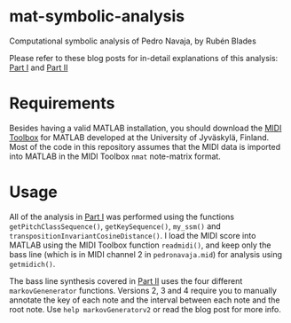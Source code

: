 # mat-symbolic-analysis
Computational symbolic analysis of Pedro Navaja, by Rubén Blades

Please refer to these blog posts for in-detail explanations of this analysis: [Part I](https://danielbalcells.com/2017/02/26/pedro-navaja-part-i-computational-symbolic-analysis/) and [Part II](https://danielbalcells.com/2017/03/02/pedro-navaja-part-ii-generating-latin-bass-lines/)

# Requirements
Besides having a valid MATLAB installation, you should download the [MIDI Toolbox](http://www.jyu.fi/hum/laitokset/musiikki/en/research/coe/materials/miditoolbox/) for MATLAB developed at the University of Jyväskylä, Finland. Most of the code in this repository assumes that the MIDI data is imported into MATLAB in the MIDI Toolbox `nmat` note-matrix format.

# Usage
All of the analysis in [Part I](https://danielbalcells.com/2017/02/26/pedro-navaja-part-i-computational-symbolic-analysis/) was performed using the functions `getPitchClassSequence()`, `getKeySequence()`, `my_ssm()` and `transpositionInvariantCosineDistance()`. I load the MIDI score into MATLAB using the MIDI Toolbox function `readmidi()`, and keep only the bass line (which is in MIDI channel 2 in `pedronavaja.mid`) for analysis using `getmidich()`.

The bass line synthesis covered in [Part II](https://danielbalcells.com/2017/03/02/pedro-navaja-part-ii-generating-latin-bass-lines/) uses the four different `markovGenenerator` functions. Versions 2, 3 and 4 require you to manually annotate the key of each note and the interval between each note and the root note. Use `help markovGeneratorv2` or read the blog post for more info.
